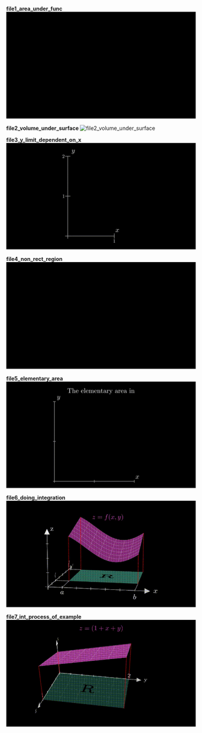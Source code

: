 **file1_area_under_func**
![file1_area_under_func](gifs/file1_area_under_func.gif)

**file2_volume_under_surface**
![file2_volume_under_surface](gifs/file2_volume_under_surface.gif)

**file3_y_limit_dependent_on_x**
![file3_y_limit_dependent_on_x](gifs/file3_y_limit_dependent_on_x.gif)

**file4_non_rect_region**
![file4_non_rect_region](gifs/file4_non_rect_region.gif)

**file5_elementary_area**
![file5_elementary_area](gifs/file5_elementary_area.gif)

**file6_doing_integration**
![file6_doing_integration](gifs/file6_doing_integration.gif)

**file7_int_process_of_example**
![file7_int_process_of_example](gifs/file7_int_process_of_example.gif)

